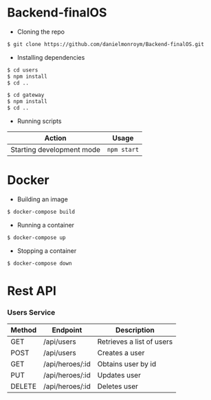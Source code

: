# Backend-finalOS

* Cloning the repo

```bash
$ git clone https://github.com/danielmonroym/Backend-finalOS.git
```

* Installing dependencies

```bash
$ cd users
$ npm install
$ cd ..

$ cd gateway
$ npm install
$ cd ..
```

* Running scripts

| Action                    | Usage          |
| ------------------------- | -------------- |
| Starting development mode | `npm start`    |


# Docker

* Building an image

```bash
$ docker-compose build
```

* Running a container

```bash
$ docker-compose up
```

* Stopping a container

```bash
$ docker-compose down
```

# Rest API

### Users Service

| Method | Endpoint        | Description                |
| ------ | --------------- | -------------------------- |
| GET    | /api/users      | Retrieves a list of users  |
| POST   | /api/users      | Creates a user             |
| GET    | /api/heroes/:id | Obtains user by id         |
| PUT    | /api/heroes/:id | Updates user               |
| DELETE | /api/heroes/:id | Deletes user               |
